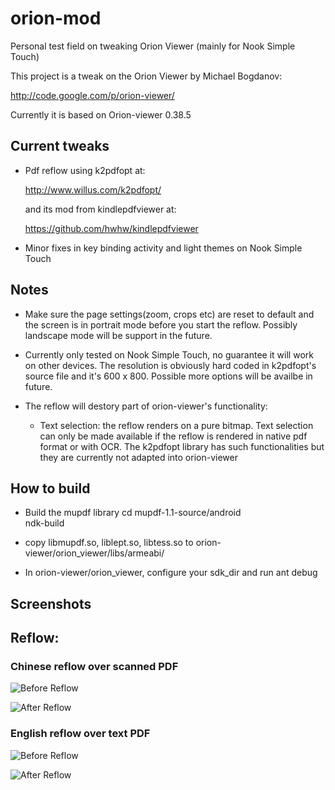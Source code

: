 orion-mod
=========

Personal test field on tweaking Orion Viewer (mainly for Nook Simple Touch)

This project is a tweak on the Orion Viewer by  Michael Bogdanov:

http://code.google.com/p/orion-viewer/

Currently it is based on Orion-viewer 0.38.5

Current tweaks
--------------

* Pdf reflow using k2pdfopt at:

  http://www.willus.com/k2pdfopt/

  and its mod from kindlepdfviewer at:

  https://github.com/hwhw/kindlepdfviewer

* Minor fixes in key binding activity and light themes on Nook Simple Touch

Notes
-------------
* Make sure the page settings(zoom, crops etc) are reset to default and the screen is
  in portrait mode before you start the reflow. Possibly landscape mode will be support
  in the future.

* Currently only tested on Nook Simple Touch, no guarantee it will work on other
  devices. The resolution is obviously hard coded in k2pdfopt's source file and it's
  600 x 800.  Possible more options will be availbe in future.

* The reflow will destory part of orion-viewer's  functionality:
  - Text selection: the reflow renders on a pure bitmap. Text selection can only be
    made available if the reflow is rendered in native pdf format or with OCR. The 
    k2pdfopt library has such functionalities but they are currently not adapted into
    orion-viewer
    
How to build
------------
* Build the mupdf library
  cd mupdf-1.1-source/android  
  ndk-build

* copy libmupdf.so, liblept.so, libtess.so to orion-viewer/orion_viewer/libs/armeabi/

* In orion-viewer/orion_viewer, configure your sdk_dir and run ant debug

Screenshots
-----------
## Reflow: ##
### Chinese reflow over scanned PDF ###

  ![Before Reflow](https://github.com/kkspeed/orion-mod/raw/master/img/chn_1.png)

  ![After Reflow](https://github.com/kkspeed/orion-mod/raw/master/img/chn_2.png) 

### English reflow over text PDF ###

  ![Before Reflow](https://github.com/kkspeed/orion-mod/raw/master/img/eng_1.png)

  ![After Reflow](https://github.com/kkspeed/orion-mod/raw/master/img/eng_2.png) 

